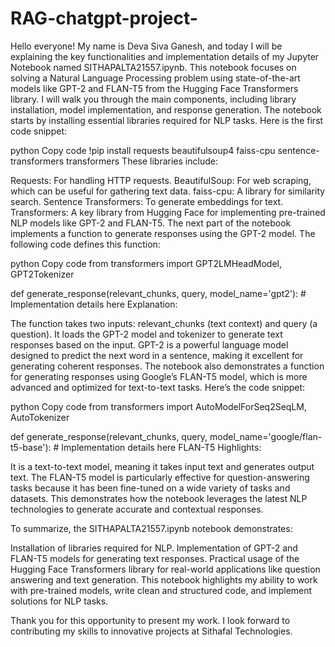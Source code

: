 # RAG-chatgpt-project-
Hello everyone! My name is Deva Siva Ganesh, and today I will be explaining the key functionalities and implementation details of my Jupyter Notebook named SITHAPALTA21557.ipynb. This notebook focuses on solving a Natural Language Processing problem using state-of-the-art models like GPT-2 and FLAN-T5 from the Hugging Face Transformers library. I will walk you through the main components, including library installation, model implementation, and response generation.
The notebook starts by installing essential libraries required for NLP tasks. Here is the first code snippet:

python
Copy code
!pip install requests beautifulsoup4 faiss-cpu sentence-transformers transformers
These libraries include:

Requests: For handling HTTP requests.
BeautifulSoup: For web scraping, which can be useful for gathering text data.
faiss-cpu: A library for similarity search.
Sentence Transformers: To generate embeddings for text.
Transformers: A key library from Hugging Face for implementing pre-trained NLP models like GPT-2 and FLAN-T5.
The next part of the notebook implements a function to generate responses using the GPT-2 model. The following code defines this function:

python
Copy code
from transformers import GPT2LMHeadModel, GPT2Tokenizer

def generate_response(relevant_chunks, query, model_name='gpt2'):
    # Implementation details here
Explanation:

The function takes two inputs: relevant_chunks (text context) and query (a question).
It loads the GPT-2 model and tokenizer to generate text responses based on the input.
GPT-2 is a powerful language model designed to predict the next word in a sentence, making it excellent for generating coherent responses.
The notebook also demonstrates a function for generating responses using Google’s FLAN-T5 model, which is more advanced and optimized for text-to-text tasks. Here’s the code snippet:

python
Copy code
from transformers import AutoModelForSeq2SeqLM, AutoTokenizer

def generate_response(relevant_chunks, query, model_name='google/flan-t5-base'):
    # Implementation details here
FLAN-T5 Highlights:

It is a text-to-text model, meaning it takes input text and generates output text.
The FLAN-T5 model is particularly effective for question-answering tasks because it has been fine-tuned on a wide variety of tasks and datasets.
This demonstrates how the notebook leverages the latest NLP technologies to generate accurate and contextual responses.

To summarize, the SITHAPALTA21557.ipynb notebook demonstrates:

Installation of libraries required for NLP.
Implementation of GPT-2 and FLAN-T5 models for generating text responses.
Practical usage of the Hugging Face Transformers library for real-world applications like question answering and text generation.
This notebook highlights my ability to work with pre-trained models, write clean and structured code, and implement solutions for NLP tasks.

Thank you for this opportunity to present my work. I look forward to contributing my skills to innovative projects at Sithafal Technologies.
